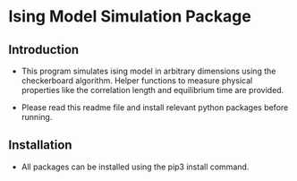 # Ising Model Simulation Package

## Introduction

- This program simulates ising model in arbitrary dimensions using the checkerboard algorithm. Helper functions to measure physical properties like the correlation length and equilibrium time are provided.

- Please read this readme file and install relevant python packages before running.


## Installation

- All packages can be installed using the pip3 install command.

